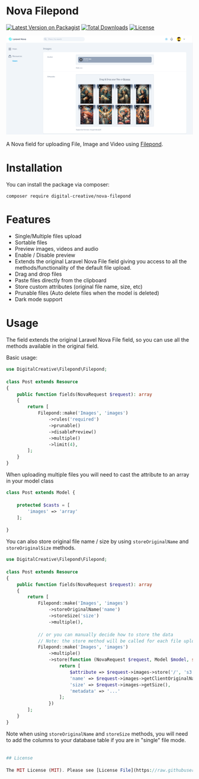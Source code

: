 # Nova Filepond

[![Latest Version on Packagist](https://img.shields.io/packagist/v/digital-creative/nova-filepond)](https://packagist.org/packages/digital-creative/nova-filepond)
[![Total Downloads](https://img.shields.io/packagist/dt/digital-creative/nova-filepond)](https://packagist.org/packages/digital-creative/nova-filepond)
[![License](https://img.shields.io/packagist/l/digital-creative/nova-filepond)](https://github.com/dcasia/nova-filepond/blob/master/LICENSE)

<picture>
  <source media="(prefers-color-scheme: dark)" srcset="https://raw.githubusercontent.com/dcasia/nova-filepond/main/screenshots/dark.png">
  <img alt="Laravel Nova Filepond in action" src="https://raw.githubusercontent.com/dcasia/nova-filepond/main/screenshots/light.png">
</picture>

A Nova field for uploading File, Image and Video using [Filepond](https://github.com/pqina/filepond).

# Installation

You can install the package via composer:

```
composer require digital-creative/nova-filepond
```

# Features

- Single/Multiple files upload
- Sortable files
- Preview images, videos and audio
- Enable / Disable preview
- Extends the original Laravel Nova File field giving you access to all the methods/functionality of the default file upload.
- Drag and drop files
- Paste files directly from the clipboard
- Store custom attributes (original file name, size, etc)
- Prunable files (Auto delete files when the model is deleted)
- Dark mode support

# Usage

The field extends the original Laravel Nova File field, so you can use all the methods available in the original field.

Basic usage:

```php
use DigitalCreative\Filepond\Filepond;

class Post extends Resource
{
    public function fields(NovaRequest $request): array
    {
        return [
            Filepond::make('Images', 'images')
                ->rules('required')
                ->prunable()
                ->disablePreview()
                ->multiple() 
                ->limit(4),
        ];
    }
}
```

When uploading multiple files you will need to cast the attribute to an array in your model class

```php
class Post extends Model {
 
    protected $casts = [
        'images' => 'array'
    ];

}
```

You can also store original file name / size by using `storeOriginalName` and `storeOriginalSize` methods.

```php
use DigitalCreative\Filepond\Filepond;

class Post extends Resource
{
    public function fields(NovaRequest $request): array
    {
        return [
            Filepond::make('Images', 'images')
                ->storeOriginalName('name')
                ->storeSize('size')
                ->multiple(),
            
            // or you can manually decide how to store the data
            // Note: the store method will be called for each file uploaded and the output will be stored into a single json column
            Filepond::make('Images', 'images')
                ->multiple()
                ->store(function (NovaRequest $request, Model $model, string $attribute): array {
                    return [
                        $attribute => $request->images->store('/', 's3'),
                        'name' => $request->images->getClientOriginalName(),
                        'size' => $request->images->getSize(),
                        'metadata' => '...'
                    ];
                })
        ];
    }
}
```

Note when using `storeOriginalName` and `storeSize` methods, you will need to add the columns to your database table if you are in "single" file mode.

```php

## License

The MIT License (MIT). Please see [License File](https://raw.githubusercontent.com/dcasia/nova-filepond/master/LICENSE) for more information.
